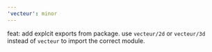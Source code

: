 ```yaml
---
'vecteur': minor
---
```


feat: add explcit exports from package. use `vecteur/2d` or `vecteur/3d` instead of `vecteur` to import the correct module.
